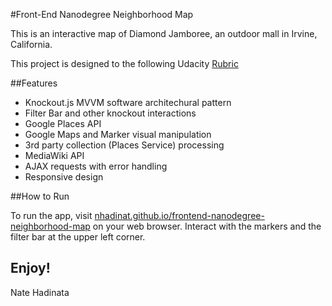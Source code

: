 #Front-End Nanodegree Neighborhood Map

This is an interactive map of Diamond Jamboree, an outdoor mall in Irvine, California.

This project is designed to the following Udacity [Rubric](https://www.udacity.com/course/viewer#!/c-nd001/l-2711658591/m-2684328537 "Udacity Rubric for Project 5")

##Features

* Knockout.js MVVM software architechural pattern
* Filter Bar and other knockout interactions
* Google Places API
* Google Maps and Marker visual manipulation
* 3rd party collection (Places Service) processing
* MediaWiki API
* AJAX requests with error handling
* Responsive design

##How to Run

To run the app, visit [nhadinat.github.io/frontend-nanodegree-neighborhood-map](http://nhadinat.github.io/frontend-nanodegree-neighborhood-map "Diamond Jamboree: Restaurants and Cafes") on your web browser. Interact with the markers and the filter bar at the upper left corner.

Enjoy!
---
Nate Hadinata